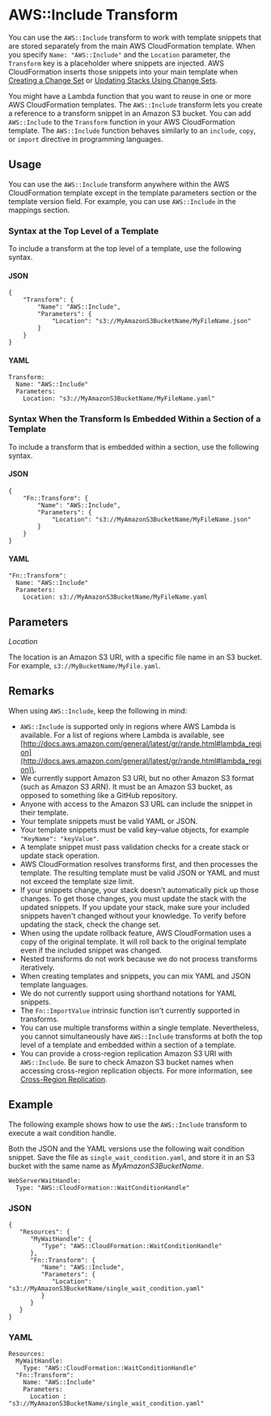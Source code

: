 # AWS::Include Transform<a name="create-reusable-transform-function-snippets-and-add-to-your-template-with-aws-include-transform"></a>

You can use the `AWS::Include` transform to work with template snippets that are stored separately from the main AWS CloudFormation template\. When you specify `Name: "AWS::Include"` and the `Location` parameter, the `Transform` key is a placeholder where snippets are injected\. AWS CloudFormation inserts those snippets into your main template when [Creating a Change Set](using-cfn-updating-stacks-changesets-create.md) or [Updating Stacks Using Change Sets](using-cfn-updating-stacks-changesets.md)\.

You might have a Lambda function that you want to reuse in one or more AWS CloudFormation templates\. The `AWS::Include` transform lets you create a reference to a transform snippet in an Amazon S3 bucket\. You can add `AWS::Include` to the `Transform` function in your AWS CloudFormation template\. The `AWS::Include` function behaves similarly to an `include`, `copy`, or `import` directive in programming languages\.

## Usage<a name="aws-include-transform-usage"></a>

You can use the `AWS::Include` transform anywhere within the AWS CloudFormation template except in the template parameters section or the template version field\. For example, you can use `AWS::Include` in the mappings section\. 

### Syntax at the Top Level of a Template<a name="aws-include-syntax-top-level-overview"></a>

To include a transform at the top level of a template, use the following syntax\.

#### JSON<a name="aws-include-syntax-top-level.json"></a>

```
{
    "Transform": {
        "Name": "AWS::Include",
        "Parameters": {
            "Location": "s3://MyAmazonS3BucketName/MyFileName.json"
        }
    }
}
```

#### YAML<a name="aws-include-syntax-top-level.yaml"></a>

```
Transform:
  Name: "AWS::Include"
  Parameters:
    Location: "s3://MyAmazonS3BucketName/MyFileName.yaml"
```

### Syntax When the Transform Is Embedded Within a Section of a Template<a name="aws-include-syntax-embedded-within-section-overview"></a>

To include a transform that is embedded within a section, use the following syntax\.

#### JSON<a name="aws-include-syntax-within-section.json"></a>

```
{
    "Fn::Transform": {
        "Name": "AWS::Include",
        "Parameters": {
            "Location": "s3://MyAmazonS3BucketName/MyFileName.json"
        }
    }
}
```

#### YAML<a name="aws-include-syntax-embedded-within-section.yaml"></a>

```
"Fn::Transform":
  Name: "AWS::Include"
  Parameters:
    Location: s3://MyAmazonS3BucketName/MyFileName.yaml
```

## Parameters<a name="aws-include-transform-parameters"></a>

*Location*

The location is an Amazon S3 URI, with a specific file name in an S3 bucket\. For example, `s3://MyBucketName/MyFile.yaml`\.

## Remarks<a name="aws-include-transform-remarks"></a>

When using `AWS::Include`, keep the following in mind:
+ `AWS::Include` is supported only in regions where AWS Lambda is available\. For a list of regions where Lambda is available, see [http://docs.aws.amazon.com/general/latest/gr/rande.html#lambda_region](http://docs.aws.amazon.com/general/latest/gr/rande.html#lambda_region)\.
+ We currently support Amazon S3 URI, but no other Amazon S3 format \(such as Amazon S3 ARN\)\. It must be an Amazon S3 bucket, as opposed to something like a GitHub repository\.
+ Anyone with access to the Amazon S3 URL can include the snippet in their template\.
+ Your template snippets must be valid YAML or JSON\.
+ Your template snippets must be valid key–value objects, for example `"KeyName": "keyValue"`\.
+ A template snippet must pass validation checks for a create stack or update stack operation\.
+ AWS CloudFormation resolves transforms first, and then processes the template\. The resulting template must be valid JSON or YAML and must not exceed the template size limit\.
+ If your snippets change, your stack doesn't automatically pick up those changes\. To get those changes, you must update the stack with the updated snippets\. If you update your stack, make sure your included snippets haven't changed without your knowledge\. To verify before updating the stack, check the change set\.
+ When using the update rollback feature, AWS CloudFormation uses a copy of the original template\. It will roll back to the original template even if the included snippet was changed\.
+ Nested transforms do not work because we do not process transforms iteratively\.
+ When creating templates and snippets, you can mix YAML and JSON template languages\.
+ We do not currently support using shorthand notations for YAML snippets\.
+ The `Fn::ImportValue` intrinsic function isn't currently supported in transforms\.
+ You can use multiple transforms within a single template\. Nevertheless, you cannot simultaneously have `AWS::Include` transforms at both the top level of a template and embedded within a section of a template\.
+ You can provide a cross\-region replication Amazon S3 URI with `AWS::Include`\. Be sure to check Amazon S3 bucket names when accessing cross\-region replication objects\. For more information, see [Cross\-Region Replication](http://docs.aws.amazon.com/AmazonS3/latest/dev/crr.html)\.

## Example<a name="aws-include-transform-examples"></a>

The following example shows how to use the `AWS::Include` transform to execute a wait condition handle\.

Both the JSON and the YAML versions use the following wait condition snippet\. Save the file as `single_wait_condition.yaml`, and store it in an S3 bucket with the same name as *MyAmazonS3BucketName*\.

```
WebServerWaitHandle:
  Type: "AWS::CloudFormation::WaitConditionHandle"
```

### JSON<a name="aws-include-example.json"></a>

```
{
   "Resources": {
      "MyWaitHandle": {
         "Type": "AWS::CloudFormation::WaitConditionHandle"
      },
      "Fn::Transform": {
         "Name": "AWS::Include",
         "Parameters": {
            "Location": "s3://MyAmazonS3BucketName/single_wait_condition.yaml"
         }
      }
   }
}
```

### YAML<a name="aws-include-example.yaml"></a>

```
Resources:
  MyWaitHandle:
    Type: "AWS::CloudFormation::WaitConditionHandle"
  "Fn::Transform":
    Name: "AWS::Include"
    Parameters:
      Location : "s3://MyAmazonS3BucketName/single_wait_condition.yaml"
```